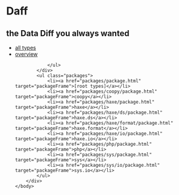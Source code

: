 <!DOCTYPE HTML PUBLIC "-//W3C//DTD HTML 4.01 Transitional//EN" "http://www.w3.org/tr/html4/loose.dtd">
<html>
	<head>
		<!-- Generated by chxdoc (build 752) on 2014-10-25 -->
		<title>Packages List Daff</title>
	</head>
	<body>
		<div id="packages-frame">
			<h1>Daff</h1>
			<h2>the Data Diff you always wanted</h2>
			<div id="packages-header">
				<ul>
					<li class="alltypes"><a href="all_classes.html" target="packageFrame">all types</a></li>
					<li class="overview"><a href="overview.html" target="classFrame">overview</a></li>

				</ul>
			</div>
			<ul class="packages">
				<li><a href="packages/package.html" target="packageFrame">[root types]</a></li>
				<li><a href="packages/coopy/package.html" target="packageFrame">coopy</a></li>
				<li><a href="packages/haxe/package.html" target="packageFrame">haxe</a></li>
				<li><a href="packages/haxe/ds/package.html" target="packageFrame">haxe.ds</a></li>
				<li><a href="packages/haxe/format/package.html" target="packageFrame">haxe.format</a></li>
				<li><a href="packages/haxe/io/package.html" target="packageFrame">haxe.io</a></li>
				<li><a href="packages/php/package.html" target="packageFrame">php</a></li>
				<li><a href="packages/sys/package.html" target="packageFrame">sys</a></li>
				<li><a href="packages/sys/io/package.html" target="packageFrame">sys.io</a></li>
			</ul>
		</div>
	</body>
</html>